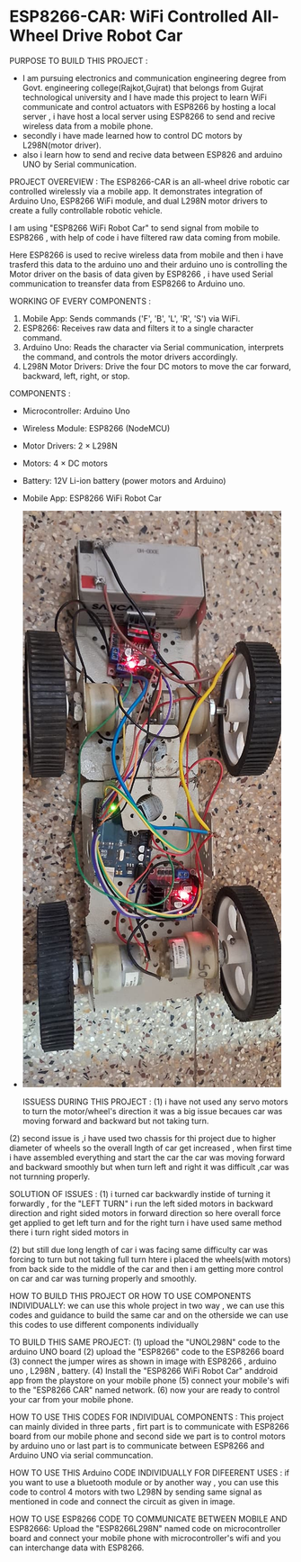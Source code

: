 #  ESP8266-CAR: WiFi Controlled All-Wheel Drive Robot Car

  PURPOSE TO BUILD THIS PROJECT :
- I am pursuing electronics and communication engineering degree from Govt. engineering college(Rajkot,Gujrat) that belongs from Gujrat technological university and I have made this project to learn WiFi communicate and control actuators with ESP8266 by hosting a local server , i have host a local server using ESP8266 to send and recive wireless data from a mobile phone.
- secondly i have made learned how to control DC motors by L298N(motor driver).
- also i learn how to send and recive data between ESP826 and arduino UNO by Serial communication.

PROJECT OVEREVIEW :
The ESP8266-CAR is an all-wheel drive robotic car controlled wirelessly via a mobile app. It demonstrates integration of Arduino Uno, ESP8266 WiFi module, and dual L298N motor drivers to create a fully controllable robotic vehicle. 

I am using "ESP8266 WiFi Robot Car" to send signal from mobile to ESP8266 , with help of code i have filtered raw data coming from mobile.

Here ESP8266 is used to recive wireless data from mobile and then i have trasferd this data to the arduino uno and their arduino uno is controlling the Motor driver on the basis of data given by ESP8266 , i have used Serial communication to treansfer data from ESP8266 to Arduino uno.

WORKING OF EVERY COMPONENTS :
1. Mobile App: Sends commands ('F', 'B', 'L', 'R', 'S') via WiFi.  
2. ESP8266: Receives raw data and filters it to a single character command.  
3. Arduino Uno: Reads the character via Serial communication, interprets the command, and controls the motor drivers accordingly.  
4. L298N Motor Drivers: Drive the four DC motors to move the car forward, backward, left, right, or stop. 

COMPONENTS :
- Microcontroller: Arduino Uno  
- Wireless Module: ESP8266 (NodeMCU)  
- Motor Drivers: 2 × L298N  
- Motors: 4 × DC motors   
- Battery: 12V Li-ion battery (power motors and Arduino)  
- Mobile App: ESP8266 WiFi Robot Car

- ![Back View](BACKVIEW.jpg)

  ISSUESS DURING THIS PROJECT :
(1) i have not used any servo motors to turn the motor/wheel's direction it was a big issue becaues car was moving forward and backward but not taking turn.

(2) second issue is ,i have used two chassis for thi project due to higher diameter of wheels so the overall lngth of car get increased , when first time i have assembled everything and start the car the car was moving forward and backward smoothly but when turn left and right it was difficult ,car was not turnning properly.     

SOLUTION OF ISSUES :
(1) i turned car backwardly instide of turning it forwardly , for the "LEFT TURN" i run the left sided motors in backward direction and right sided motors in forward direction so here overall force get applied to get left turn and for the right turn i have used same method there i turn right sided motors in 

(2) but still due long length of car i was facing same difficulty car was forcing to turn but not taking full turn htere i placed the wheels(with motors) from back side to the middle of the car and then i am getting more control on car and car was turning properly and smoothly.

HOW TO BUILD THIS PROJECT OR HOW TO USE COMPONENTS INDIVIDUALLY:
we can use this whole project in two way ,  we can use this codes and guidance to build the same car and on the otherside we can use this codes to use different components individually 

TO BUILD THIS SAME PROJECT: 
(1) upload the "UNOL298N" code to the arduino UNO board 
(2) upload the "ESP8266" code to the ESP8266 board 
(3) connect the jumper wires as shown in image with ESP8266 , arduino uno , L298N , battery.
(4) Install the "ESP8266 WiFi Robot Car" anddroid app from the playstore on your mobile phone
(5) connect your mobile's wifi to the "ESP8266 CAR" named network.
(6) now your are ready to control your car from your mobile phone.

HOW TO USE THIS CODES FOR INDIVIDUAL COMPONENTS :
This project can mainly divided in three parts , firt part is to communicate with ESP8266 board from our mobile phone and  second side we part is to control motors by arduino uno or last part is to communicate between ESP8266 and Arduino UNO via serial communcation.

HOW TO USE THIS Arduino CODE INDIVIDUALLY FOR DIFEERENT USES :
if you want to use a bluetooth module or by another way , you can use this code to control 4 motors with two L298N by sending same signal as mentioned in code and connect the circuit as given in image.

HOW TO USE ESP8266 CODE TO COMMUNICATE BETWEEN MOBILE AND ESP82666:
Upload the "ESP8266L298N" named code on microcontroller board and connect your mobile phone with microcontroller's wifi and you can interchange data with ESP8266.
